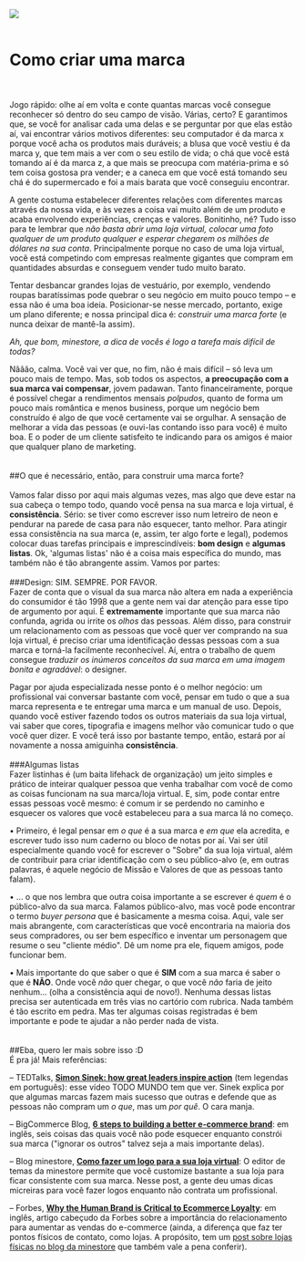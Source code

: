 ![](http://minestore-blog.s3.amazonaws.com/wp-content/uploads/2014/07/post-sign.png)
<br>
<br>
# Como criar uma marca
<br>
<br>
Jogo rápido: olhe aí em volta e conte quantas marcas você consegue reconhecer só dentro do seu campo de visão.
Várias, certo? E garantimos que, se você for analisar cada uma delas e se perguntar por que elas estão aí, vai encontrar vários motivos diferentes: seu computador é da marca x porque você acha os produtos mais duráveis; a blusa que você vestiu é da marca y, que tem mais a ver com o seu estilo de vida; o chá que você está tomando aí é da marca z, a que mais se preocupa com matéria-prima e só tem coisa gostosa pra vender; e a caneca em que você está tomando seu chá é do supermercado e foi a mais barata que você conseguiu encontrar.

A gente costuma estabelecer diferentes relações com diferentes marcas através da nossa vida, e às vezes a coisa vai muito além de um produto e acaba envolvendo experiências, crenças e valores. Bonitinho, né? Tudo isso para te lembrar que *não basta abrir uma loja virtual, colocar uma foto qualquer de um produto qualquer e esperar chegarem os milhões de dólares na sua conta*. Principalmente porque no caso de uma loja virtual, você está competindo com empresas realmente gigantes que compram em quantidades absurdas e conseguem vender tudo muito barato.

Tentar desbancar grandes lojas de vestuário, por exemplo, vendendo roupas baratíssimas pode quebrar o seu negócio em muito pouco tempo – e essa não é uma boa ideia. Posicionar-se nesse mercado, portanto, exige um plano diferente; e nossa principal dica é: *construir uma marca forte* (e nunca deixar de mantê-la assim).

*Ah, que bom, minestore, a dica de vocês é logo a tarefa mais difícil de todas?*

Nããão, calma. Você vai ver que, no fim, não é mais difícil – só leva um pouco mais de tempo. Mas, sob todos os aspectos, **a preocupação com a sua marca vai compensar**, jovem padawan. Tanto financeiramente, porque é possível chegar a rendimentos mensais *polpudos*, quanto de forma um pouco mais romântica e menos business, porque um negócio bem construído é algo de que você certamente vai se orgulhar. A sensação de melhorar a vida das pessoas (e ouvi-las contando isso para você) é muito boa. E o poder de um cliente satisfeito te indicando para os amigos é maior que qualquer plano de marketing.
<br>
<br>
<br>
##O que é necessário, então, para construir uma marca forte?
<br>
<br>
Vamos falar disso por aqui mais algumas vezes, mas algo que deve estar na sua cabeça o tempo todo, quando você pensa na sua marca e loja virtual, é **consistência**. Sério: se tiver como escrever isso num letreiro de neon e pendurar na parede de casa para não esquecer, tanto melhor. Para atingir essa consistência na sua marca (e, assim, ter algo forte e legal), podemos colocar duas tarefas principais e imprescindíveis: **bom design** e **algumas listas**.  Ok, 'algumas listas' não é a coisa mais específica do mundo, mas também não é tão abrangente assim. Vamos por partes:
<br>
<br>
###Design: SIM. SEMPRE. POR FAVOR.
<br>
Fazer de conta que o visual da sua marca não altera em nada a experiência do consumidor é tão 1998 que a gente nem vai dar atenção para esse tipo de argumento por aqui. É **extremamente** importante que sua marca não confunda, agrida ou irrite os *olhos* das pessoas. Além disso, para construir um relacionamento com as pessoas que você quer ver comprando na sua loja virtual, é preciso criar uma identificação dessas pessoas com a sua marca e torná-la facilmente reconhecível. Aí, entra o trabalho de quem consegue *traduzir os inúmeros conceitos da sua marca em uma imagem bonita e agradável*: o designer.

Pagar por ajuda especializada nesse ponto é o melhor negócio: um profissional vai conversar bastante com você, pensar em tudo o que a sua marca representa e te entregar uma marca e um manual de uso. Depois, quando você estiver fazendo todos os outros materiais da sua loja virtual, vai saber que cores, tipografia e imagens melhor vão comunicar tudo o que você quer dizer. E você terá isso por bastante tempo, então, estará por aí novamente a nossa amiguinha **consistência**.
<br>
<br>
###Algumas listas
<br>
Fazer listinhas é (um baita lifehack de organização) um jeito simples e prático de inteirar qualquer pessoa que venha trabalhar com você de como as coisas funcionam na sua marca/loja virtual. E, sim, pode contar entre essas pessoas você mesmo: é comum ir se perdendo no caminho e esquecer os valores que você estabeleceu para a sua marca lá no começo.

• Primeiro, é legal pensar em *o que* é a sua marca e *em que* ela acredita, e escrever tudo isso num caderno ou bloco de notas por aí. Vai ser útil especialmente quando você for escrever o "Sobre" da sua loja virtual, além de contribuir para criar identificação com o seu público-alvo (e, em outras palavras, é aquele negócio de Missão e Valores de que as pessoas tanto falam).

• ... o que nos lembra que outra coisa importante a se escrever é *quem* é o público-alvo da sua marca. Falamos público-alvo, mas você pode encontrar o termo *buyer persona* que é basicamente a mesma coisa. Aqui, vale ser mais abrangente, com características que você encontraria na maioria dos seus compradores, ou ser bem específico e inventar um personagem que resume o seu "cliente médio". Dê um nome pra ele, fiquem amigos, pode funcionar bem.

• Mais importante do que saber o que é **SIM** com a sua marca é saber o que é **NÃO**. Onde você *não* quer chegar, o que você *não* faria de jeito nenhum... (olha a consistência aqui de novo!). Nenhuma dessas listas precisa ser autenticada em três vias no cartório com rubrica. Nada também é tão escrito em pedra. Mas ter algumas coisas registradas é bem importante e pode te ajudar a não perder nada de vista.
<br>
<br>
<br>
##Eba, quero ler mais sobre isso :D
<br>
É pra já! Mais referências:

– TEDTalks, **[Simon Sinek: how great leaders inspire action](http://www.ted.com/talks/simon_sinek_how_great_leaders_inspire_action#t-116622)** (tem legendas em português): esse vídeo TODO MUNDO tem que ver. Sinek explica por que algumas marcas fazem mais sucesso que outras e defende que as pessoas não compram um *o que*, mas um *por quê*. O cara manja.

– BigCommerce Blog, **[6 steps to building a better e-commerce brand](http://blog.bigcommerce.com/6-steps-for-building-a-better-e-commerce-brand/)**: em inglês, seis coisas das quais você não pode esquecer enquanto constrói sua marca ("ignorar os outros" talvez seja a mais importante delas).

– Blog minestore, **[Como fazer um logo para a sua loja virtual](http://blog.minestore.com.br/quero-vender-online/como-fazer-um-logo-para-a-sua-loja-virtual/)**: O editor de temas da minestore permite que você customize bastante a sua loja para ficar consistente com sua marca. Nesse post, a gente deu umas dicas micreiras para você fazer logos enquanto não contrata um profissional.

– Forbes, **[Why the Human Brand is Critical to Ecommerce Loyalty](http://www.forbes.com/sites/onmarketing/2013/12/02/why-the-human-brand-is-critical-for-ecommerce-loyalty/)**: em inglês, artigo cabeçudo da Forbes sobre a importância do relacionamento para aumentar as vendas do e-commerce (ainda, a diferença que faz ter pontos físicos de contato, como lojas. A propósito, tem um [post sobre lojas físicas no blog da minestore](http://blog.minestore.com.br/como-vender-mais-online/por-que-voce-deveria-abrir-uma-pop-up-store-e-7-ideias/) que também vale a pena conferir).



